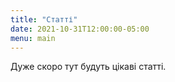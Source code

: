 ```yaml
---
title: "Статті"
date: 2021-10-31T12:00:00-05:00
menu: main
---
```


Дуже скоро тут будуть цікаві статті.
